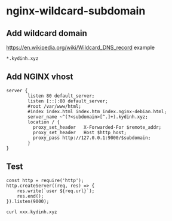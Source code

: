 # nginx-wildcard-subdomain

## Add wildcard domain
https://en.wikipedia.org/wiki/Wildcard_DNS_record
example
```
*.kydinh.xyz
```

## Add NGINX vhost
```
server {
        listen 80 default_server;
        listen [::]:80 default_server;
        #root /var/www/html;
        #index index.html index.htm index.nginx-debian.html;
        server_name ~^(?<subdomain>[^.]+).kydinh.xyz;
        location / {
          proxy_set_header   X-Forwarded-For $remote_addr;
          proxy_set_header   Host $http_host;
          proxy_pass http://127.0.0.1:9000/$subdomain;
        }
}
```
## Test
```
const http = require('http');
http.createServer((req, res) => {
    res.write(`user ${req.url}`);
    res.end();
}).listen(9000);
```
```
curl xxx.kydinh.xyz
```
